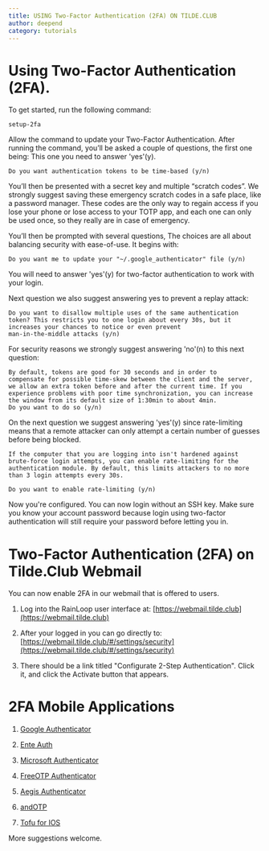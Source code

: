 ```yaml
---
title: USING Two-Factor Authentication (2FA) ON TILDE.CLUB
author: deepend
category: tutorials
---
```


# Using Two-Factor Authentication (2FA).

To get started, run the following command:

    setup-2fa
  
Allow the command to update your Two-Factor Authentication. After running the
command, you’ll be asked a couple of questions, the first one being:
This one you need to answer 'yes'(y).
  
    Do you want authentication tokens to be time-based (y/n)
  
You’ll then be presented with a secret key and multiple “scratch codes”.
We strongly suggest saving these emergency scratch codes in a safe place,
like a password manager. These codes are the only way to regain access if
you lose your phone or lose access to your TOTP app, and each one can
only be used once, so they really are in case of emergency.

You’ll then be prompted with several questions,  The choices are all
about balancing security with ease-of-use. It begins with:

    Do you want me to update your "~/.google_authenticator" file (y/n)

You will need to answer 'yes'(y) for two-factor authentication to work with your login.

Next question we also suggest answering yes to prevent a replay attack:

    Do you want to disallow multiple uses of the same authentication
    token? This restricts you to one login about every 30s, but it
    increases your chances to notice or even prevent
    man-in-the-middle attacks (y/n)

For security reasons we strongly suggest answering 'no'(n) to this next question:  

    By default, tokens are good for 30 seconds and in order to
    compensate for possible time-skew between the client and the server,
    we allow an extra token before and after the current time. If you
    experience problems with poor time synchronization, you can increase
    the window from its default size of 1:30min to about 4min.
    Do you want to do so (y/n)

On the next question we suggest answering 'yes'(y) since rate-limiting
means that a remote attacker can only attempt a certain number of guesses
before being blocked.

    If the computer that you are logging into isn't hardened against
    brute-force login attempts, you can enable rate-limiting for the
    authentication module. By default, this limits attackers to no more
    than 3 login attempts every 30s.

    Do you want to enable rate-limiting (y/n)

Now you're configured. You can now login without an SSH key. Make sure you
know your account password because login using two-factor authentication will
still require your password before letting you in.


# Two-Factor Authentication (2FA) on Tilde.Club Webmail

You can now enable 2FA in our webmail that is offered to users.  
    
1. Log into the RainLoop user interface at:
   [https://webmail.tilde.club](https://webmail.tilde.club)
    
2. After your logged in you can go directly to: 
   [https://webmail.tilde.club/#/settings/security](https://webmail.tilde.club/#/settings/security)
    
3. There should be a link titled "Configurate 2-Step Authentication". 
   Click it, and click the Activate button that appears.
    

# 2FA Mobile Applications

1. [Google Authenticator](https://play.google.com/store/apps/details?id=com.google.android.apps.authenticator2&hl=en_CA)

2. [Ente Auth](https://ente.io/auth/)

3. [Microsoft Authenticator](https://www.microsoft.com/en-us/account/authenticator)

4. [FreeOTP Authenticator](https://freeotp.github.io/)

5. [Aegis Authenticator](https://getaegis.app/)

6. [andOTP](https://github.com/andOTP/andOTP)

7. [Tofu for IOS](https://www.tofuauth.com/)

More suggestions welcome.

